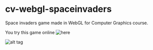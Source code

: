 # cv-webgl-spaceinvaders
Space invaders game made in WebGL for Computer Graphics course.

You try this game online ![here](https://nmssilva.github.io/cv-webgl-spaceinvaders/)

![alt tag](https://raw.githubusercontent.com/nmssilva/cv-webgl-spaceinvaders/master/webvadersgl.png)
